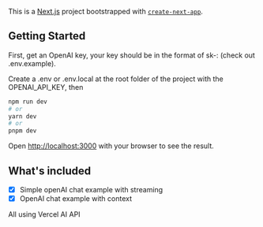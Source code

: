 This is a [Next.js](https://nextjs.org/) project bootstrapped with [`create-next-app`](https://github.com/vercel/next.js/tree/canary/packages/create-next-app).

## Getting Started

First, get an OpenAI key, your key should be in the format of sk-: (check out .env.example).

Create a .env or .env.local at the root folder of the project with the OPENAI_API_KEY, then


```bash
npm run dev
# or
yarn dev
# or
pnpm dev
```

Open [http://localhost:3000](http://localhost:3000) with your browser to see the result.

## What's included

- [x] Simple openAI chat example with streaming
- [x] OpenAI chat example with context

All using Vercel AI API